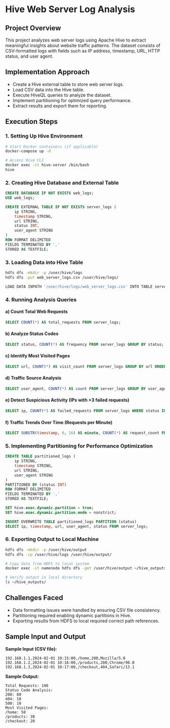 # Hive Web Server Log Analysis

## Project Overview
This project analyzes web server logs using Apache Hive to extract meaningful insights about website traffic patterns. The dataset consists of CSV-formatted logs with fields such as IP address, timestamp, URL, HTTP status, and user agent.

## Implementation Approach
- Create a Hive external table to store web server logs.
- Load CSV data into the Hive table.
- Execute HiveQL queries to analyze the dataset.
- Implement partitioning for optimized query performance.
- Extract results and export them for reporting.

## Execution Steps
### 1. Setting Up Hive Environment
```bash
# Start Docker containers (if applicable)
docker-compose up -d

# Access Hive CLI
docker exec -it hive-server /bin/bash
hive
```

### 2. Creating Hive Database and External Table
```sql
CREATE DATABASE IF NOT EXISTS web_logs;
USE web_logs;

CREATE EXTERNAL TABLE IF NOT EXISTS server_logs (
    ip STRING,
    timestamp STRING,
    url STRING,
    status INT,
    user_agent STRING
)
ROW FORMAT DELIMITED
FIELDS TERMINATED BY ','
STORED AS TEXTFILE;
```

### 3. Loading Data into Hive Table
```bash
hdfs dfs -mkdir -p /user/hive/logs
hdfs dfs -put web_server_logs.csv /user/hive/logs/

LOAD DATA INPATH '/user/hive/logs/web_server_logs.csv' INTO TABLE server_logs;
```

### 4. Running Analysis Queries
#### a) Count Total Web Requests
```sql
SELECT COUNT(*) AS total_requests FROM server_logs;
```

#### b) Analyze Status Codes
```sql
SELECT status, COUNT(*) AS frequency FROM server_logs GROUP BY status;
```

#### c) Identify Most Visited Pages
```sql
SELECT url, COUNT(*) AS visit_count FROM server_logs GROUP BY url ORDER BY visit_count DESC LIMIT 3;
```

#### d) Traffic Source Analysis
```sql
SELECT user_agent, COUNT(*) AS count FROM server_logs GROUP BY user_agent ORDER BY count DESC;
```

#### e) Detect Suspicious Activity (IPs with >3 failed requests)
```sql
SELECT ip, COUNT(*) AS failed_requests FROM server_logs WHERE status IN (404, 500) GROUP BY ip HAVING COUNT(*) > 3;
```

#### f) Traffic Trends Over Time (Requests per Minute)
```sql
SELECT SUBSTR(timestamp, 0, 16) AS minute, COUNT(*) AS request_count FROM server_logs GROUP BY minute ORDER BY minute;
```

### 5. Implementing Partitioning for Performance Optimization
```sql
CREATE TABLE partitioned_logs (
    ip STRING,
    timestamp STRING,
    url STRING,
    user_agent STRING
)
PARTITIONED BY (status INT)
ROW FORMAT DELIMITED
FIELDS TERMINATED BY ','
STORED AS TEXTFILE;

SET hive.exec.dynamic.partition = true;
SET hive.exec.dynamic.partition.mode = nonstrict;

INSERT OVERWRITE TABLE partitioned_logs PARTITION (status) 
SELECT ip, timestamp, url, user_agent, status FROM server_logs;
```

### 6. Exporting Output to Local Machine
```bash
hdfs dfs -mkdir -p /user/hive/output
hdfs dfs -cp /user/hive/logs /user/hive/output/

# Copy data from HDFS to local system
docker exec -it namenode hdfs dfs -get /user/hive/output ~/hive_outputs/

# Verify output in local directory
ls ~/hive_outputs/
```

## Challenges Faced
- Data formatting issues were handled by ensuring CSV file consistency.
- Partitioning required enabling dynamic partitions in Hive.
- Exporting results from HDFS to local required correct path references.

## Sample Input and Output
**Sample Input (CSV file):**
```
192.168.1.1,2024-02-01 10:15:00,/home,200,Mozilla/5.0
192.168.1.2,2024-02-01 10:16:00,/products,200,Chrome/90.0
192.168.1.3,2024-02-01 10:17:00,/checkout,404,Safari/13.1
```

**Sample Output:**
```
Total Requests: 100
Status Code Analysis:
200: 80
404: 10
500: 10
Most Visited Pages:
/home: 50
/products: 30
/checkout: 20
```

    

